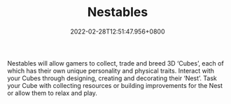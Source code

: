 ﻿---
title: "Nestables"
description: "Interactive crypto-collectible game"
lead: "Interactive crypto-collectible game"
date: 2022-02-28T12:51:47.956+0800
lastmod: 2022-02-28T12:51:47.956+0800
draft: false
featuredImage: ["100_nestables.png"]
score: "No Data"
status: "Alpha"
blockchain: ["Ethereum","Enjin"]
nft_support: "Yes"
free_to_play: "Yes"
play_to_earn: ["NFT"]
website: "https://www.nestables.co/?utm_source=PlayToEarn.net&utm_medium=organic&utm_campaign=gamepage"
twitter: 
discord: 
telegram: "https://www.t.me/nestablesoffical"
github: 
youtube: "https://www.youtube.com/channel/UCjCbKzdXmn2omhmcoDav4-Q"
twitch: 
facebook: "https://www.facebook.com/Nestables/"
instagram: "https://www.instagram.com/nestablesgame/"
reddit: 
medium: "https://medium.com/@tribalgaming"
steam: 
gitbook: 
googleplay: 
appstore: 

  
    
categories: ["games"]
games: ["Adventure","Breeding","Collectible"]
toc: false
pinned: false
weight: 
---
Nestables will allow gamers to collect, trade and breed 3D ‘Cubes’, each of which has their own unique personality and physical traits. Interact with your Cubes through designing, creating and decorating their ‘Nest’. Task your Cube with collecting resources or building improvements for the Nest or allow them to relax and play.